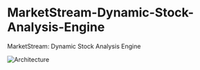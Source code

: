 # MarketStream-Dynamic-Stock-Analysis-Engine
MarketStream: Dynamic Stock Analysis Engine

![Architecture](https://github.com/khnbilal/MarketStream-Dynamic-Stock-Analysis-Engine/assets/65422935/7c464b49-26b9-420a-aef6-527eeeb8a50e)
